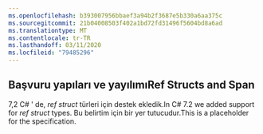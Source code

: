 ```yaml
---
ms.openlocfilehash: b393007956bbaef3a94b2f3687e5b330a6aa375c
ms.sourcegitcommit: 21b04008503f402a1bd72fd31496f5604bd8a6ad
ms.translationtype: MT
ms.contentlocale: tr-TR
ms.lasthandoff: 03/11/2020
ms.locfileid: "79485296"
---
```

## <a name="ref-structs-and-span"></a><span data-ttu-id="55eee-101">Başvuru yapıları ve yayılımı</span><span class="sxs-lookup"><span data-stu-id="55eee-101">Ref Structs and Span</span></span>

<span data-ttu-id="55eee-102">7,2 C# ' de, *ref struct* türleri için destek ekledik.</span><span class="sxs-lookup"><span data-stu-id="55eee-102">In C# 7.2 we added support for *ref struct* types.</span></span>  <span data-ttu-id="55eee-103">Bu belirtim için bir yer tutucudur.</span><span class="sxs-lookup"><span data-stu-id="55eee-103">This is a placeholder for the specification.</span></span>

